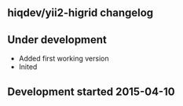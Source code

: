 hiqdev/yii2-higrid changelog
----------------------------

## Under development

- Added first working version
- Inited

## Development started 2015-04-10

